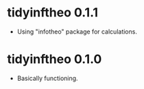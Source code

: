 # tidyinftheo 0.1.1

* Using "infotheo" package for calculations.

# tidyinftheo 0.1.0

* Basically functioning.
